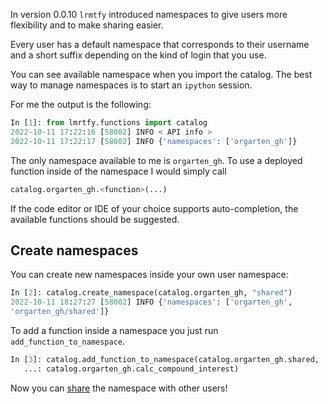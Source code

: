 In version 0.0.10 `lrmtfy` introduced namespaces to give users more flexibility and to make
sharing easier.

Every user has a default namespace that corresponds to their username and a short suffix depending
on the kind of login that you use.

You can see available namespace when you import the catalog. The best way to manage namespaces is 
to start an `ipython` session.

For me the output is the following:
```python title="Importing catalog" linenums="1" hl_lines="3"
In [1]: from lmrtfy.functions import catalog
2022-10-11 17:22:16 [58002] INFO < API info >
2022-10-11 17:22:17 [58002] INFO {'namespaces': ['orgarten_gh']}
```

The only namespace available to me is `orgarten_gh`. To use a deployed function inside of the 
namespace I would simply call

```python title="Using a function in a namespace" linenums="1"
catalog.orgarten_gh.<function>(...)
```

If the code editor or IDE of your choice supports auto-completion, the available functions should
be suggested. 

## Create namespaces

You can create new namespaces inside your own user namespace:
```python title="Creating new namespaces" linenums="1"
In [2]: catalog.create_namespace(catalog.orgarten_gh, "shared")
2022-10-11 18:27:27 [58002] INFO {'namespaces': ['orgarten_gh', 
'orgarten_gh/shared']}
```

To add a function inside a namespace you just run `add_function_to_namespace`.

```python title="Add a function to a namespace" linenums="1"
In [3]: catalog.add_function_to_namespace(catalog.orgarten_gh.shared,
   ...: catalog.orgarten_gh.calc_compound_interest)
```

Now you can [share](sharing/sharing.md) the namespace with other users!